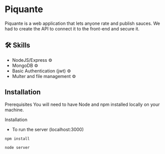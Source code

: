 
# Piquante

Piquante is a web application that lets anyone rate and publish sauces. We had to create the API to connect it to the front-end and secure it.
## 🛠 Skills
 - NodeJS/Express ⚙️
 - MongoDB ⚙️
 - Basic Authentication (jwt) ⚙️
 - Multer and file management ⚙️


## Installation

Prerequisites
You will need to have Node and npm installed locally on your machine.


Installation

- To run the server (localhost:3000)

```bash
npm install
```

```bash
node server
```
